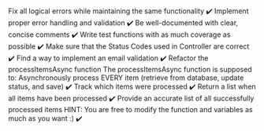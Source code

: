 Fix all logical errors while maintaining the same functionality ✔️
Implement proper error handling and validation ✔️
Be well-documented with clear, concise comments ✔️
Write test functions with as much coverage as possible ✔️
Make sure that the Status Codes used in Controller are correct ✔️
Find a way to implement an email validation ✔️
Refactor the processItemsAsync function The processItemsAsync function is supposed to:
      Asynchronously process EVERY item (retrieve from database, update status, and save) ✔️
      Track which items were processed ✔️
      Return a list when all items have been processed ✔️
      Provide an accurate list of all successfully processed items HINT: You are free to modify the function and variables as much as you want :) ✔️
